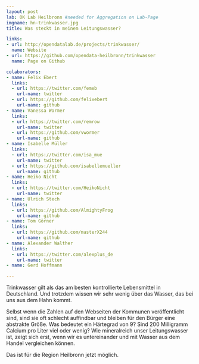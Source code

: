 ```yaml
---
layout: post
lab: OK Lab Heilbronn #needed for Aggregation on Lab-Page
imgname: hn-trinkwasser.jpg
title: Was steckt in meinem Leitungswasser?

links: 
- url: http://opendatalab.de/projects/trinkwasser/
  name: Website
- url: https://github.com/opendata-heilbronn/trinkwasser
  name: Page on Github

colaborators:
- name: Felix Ebert
  links:
  - url: https://twitter.com/femeb
    url-name: twitter
  - url: https://github.com/felixebert
    url-name: github
- name: Vanessa Wormer
  links:
  - url: https://twitter.com/remrow
    url-name: twitter
  - url: https://github.com/vwormer
    url-name: github
- name: Isabelle Müller
  links:
  - url: https://twitter.com/isa_mue
    url-name: twitter
  - url: https://github.com/isabellemueller
    url-name: github
- name: Heiko Nicht
  links:
  - url: https://twitter.com/HeikoNicht
    url-name: twitter
- name: Ulrich Stech
  links:
  - url: https://github.com/AlmightyFrog
    url-name: github
- name: Tom Görner
  links:
  - url: https://github.com/masterX244
    url-name: github
- name: Alexander Walther
  links:
  - url: https://twitter.com/alexplus_de
    url-name: twitter
- name: Gerd Hoffmann

---
```


Trinkwasser gilt als das am besten kontrollierte Lebensmittel in Deutschland. Und trotzdem wissen wir sehr wenig über das Wasser, das bei uns aus dem Hahn kommt.

Selbst wenn die Zahlen auf den Webseiten der Kommunen veröffentlicht sind, sind sie oft schlecht auffindbar und bleiben für den Bürger eine abstrakte Größe. Was bedeutet ein Härtegrad von 9? Sind 200 Milligramm Calcium pro Liter viel oder wenig? Wie mineralreich unser Leitungswasser ist, zeigt sich erst, wenn wir es untereinander und mit Wasser aus dem Handel vergleichen können.

Das ist für die Region Heilbronn jetzt möglich.